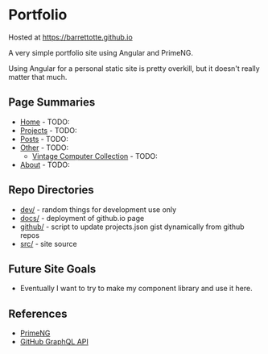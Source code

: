 # Portfolio

Hosted at https://barrettotte.github.io

A very simple portfolio site using Angular and PrimeNG.

Using Angular for a personal static site is pretty overkill, 
but it doesn't really matter that much.

## Page Summaries

- [Home](#) - TODO:
- [Projects](#) - TODO:
- [Posts](#) - TODO:
- [Other](#) - TODO:
  - [Vintage Computer Collection](#) - TODO:
- [About](#) - TODO:

## Repo Directories

- [dev/](dev/) - random things for development use only
- [docs/](docs/) - deployment of github.io page
- [github/](github/) - script to update projects.json gist dynamically from github repos
- [src/](src/) - site source

## Future Site Goals

- Eventually I want to try to make my component library and use it here.

## References

- [PrimeNG](https://www.primefaces.org/primeng/showcase/#/)
- [GitHub GraphQL API](https://developer.github.com/v4/object/repository/)
